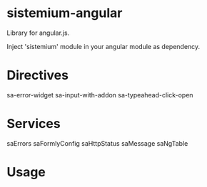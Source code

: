 # sistemium-angular

Library for angular.js. 

Inject 'sistemium' module in your angular module as dependency.

# Directives

sa-error-widget
sa-input-with-addon
sa-typeahead-click-open

# Services

saErrors
saFormlyConfig
saHttpStatus
saMessage
saNgTable

# Usage

